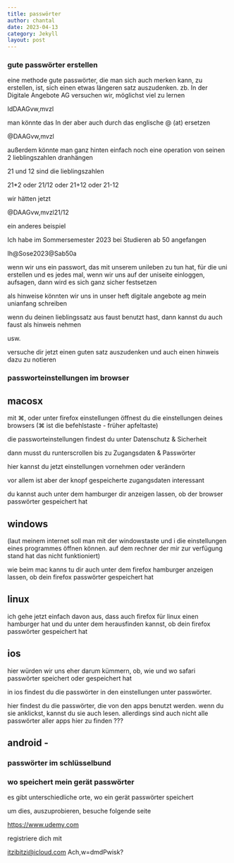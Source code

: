 ```yaml
---
title: passwörter
author: chantal
date: 2023-04-13
category: Jekyll
layout: post
---
```

### gute passwörter erstellen
eine methode gute passwörter, die man sich auch merken kann, zu erstellen, ist, sich einen etwas längeren satz auszudenken.
zb.
In der Digitale Angebote AG versuchen wir, möglichst viel zu lernen

IdDAAGvw,mvzl

man könnte das In der aber auch durch das englische @ (at) ersetzen

@DAAGvw,mvzl

außerdem könnte man ganz hinten einfach noch eine operation von seinen 2 lieblingszahlen dranhängen

21 und 12 sind die lieblingszahlen

21*2  oder 21/12   oder 21+12 oder 21-12

wir hätten jetzt 

@DAAGvw,mvzl21/12

ein anderes beispiel

Ich habe im Sommersemester 2023 bei Studieren ab 50 angefangen

Ih@Sose2023@Sab50a

wenn wir uns ein passwort, das mit unserem unileben zu tun hat, für die uni erstellen und es jedes mal, wenn wir uns auf der uniseite einloggen, aufsagen, dann wird es sich ganz sicher festsetzen

als hinweise könnten wir uns in unser heft
digitale angebote ag
mein unianfang schreiben

wenn du deinen lieblingssatz aus faust benutzt hast, dann kannst du auch 
faust als hinweis nehmen

usw.

versuche dir jetzt einen guten satz auszudenken und auch einen hinweis dazu zu notieren

### passworteinstellungen im browser

## macosx

mit ⌘, oder unter firefox einstellungen öffnest du die einstellungen deines browsers  (⌘ ist die befehlstaste - früher apfeltaste)

die passworteinstellungen findest du unter Datenschutz & Sicherheit

dann musst du runterscrollen bis zu Zugangsdaten & Passwörter

hier kannst du jetzt einstellungen vornehmen oder verändern

vor allem ist aber der knopf gespeicherte zugangsdaten interessant

du kannst auch unter dem hamburger dir anzeigen lassen, ob der browser passwörter gespeichert hat

## windows

(laut meinem internet soll man mit der windowstaste und i die einstellungen eines programmes öffnen können. auf dem rechner der mir zur verfügung stand hat das nicht funktioniert)

wie beim mac kanns tu dir auch unter dem firefox hamburger anzeigen lassen, ob dein firefox passwörter gespeichert hat

## linux

ich gehe jetzt einfach davon aus, dass auch firefox für linux einen hamburger hat und du unter dem herausfinden kannst, ob dein firefox passwörter gespeichert hat

## ios

hier würden wir uns eher darum kümmern, ob, wie und wo safari passwörter speichert oder gespeichert hat

in ios findest du die passwörter in den einstellungen unter passwörter.

hier findest du die passwörter, die von den apps benutzt werden. wenn du sie anklickst, kannst du sie auch lesen. allerdings sind auch nicht alle passwörter aller apps hier zu finden ???

## android - 

### passwörter im schlüsselbund





### wo speichert mein gerät passwörter

es gibt unterschiedliche orte, wo ein gerät passwörter speichert

um dies, auszuprobieren, besuche folgende seite

https://www.udemy.com

registriere dich mit 

itzibitzi@icloud.com
Ach,w=dmdPwisk?